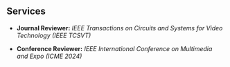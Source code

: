 ## Services

- **Journal Reviewer:** *IEEE Transactions on Circuits and Systems for Video Technology (IEEE TCSVT)*

- **Conference Reviewer:** *IEEE International Conference on Multimedia and Expo (ICME 2024)*

